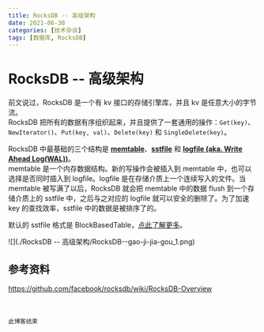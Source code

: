 ```yaml
---
title: RocksDB -- 高级架构
date: 2021-06-30
categories: [技术杂谈]
tags: [数据库, RocksDB]
---
```




# RocksDB -- 高级架构

前文说过，RocksDB 是一个有 kv 接口的存储引擎库，并且 kv 是任意大小的字节流。  
RocksDB 把所有的数据有序组织起来，并且提供了一套通用的操作：`Get(key)`、`NewIterator()`、`Put(key, val)`、`Delete(key)` 和 `SingleDelete(key)`。

RocksDB 中最基础的三个结构是 **[memtable](https://github.com/facebook/rocksdb/wiki/MemTable)**、**[sstfile](https://github.com/facebook/rocksdb/wiki/Rocksdb-BlockBasedTable-Format)** 和 **[logfile (aka. Write Ahead Log(WAL))](https://github.com/facebook/rocksdb/wiki/Write-Ahead-Log)**。  
memtable 是一个内存数据结构。新的写操作会被插入到 memtable 中，也可以选择是否同时插入到 logfile。logfile 是在存储介质上一个连续写入的文件。当 memtable 被写满了以后，RocksDB 就会把 memtable 中的数据 flush 到一个存储介质上的 sstfile 中，之后与之对应的 logfile 就可以安全的删除了。为了加速 key 的查找效率，sstfile 中的数据是被排序了的。

默认的 sstfile 格式是 BlockBasedTable，[点此了解更多](https://gukaifeng.me/2021/05/19/RocksDB-BlockBasedTable-%E5%88%86%E6%9E%90/)。

![](./RocksDB -- 高级架构/RocksDB--gao-ji-jia-gou_1.png)



## 参考资料

https://github.com/facebook/rocksdb/wiki/RocksDB-Overview


<br/><br/>`此博客结束`
